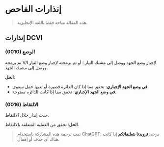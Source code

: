 # إنذارات الفاحص

> هذه المقالة متاحة فقط باللغة الإنجليزية.

## إنذارات DCVI

### الوضع (0010)

تم برمجة V/I لإجبار وضع الجهد ووصل إلى مشبك التيار ؛ أو تم برمجته لإجبار وضع التيار ووصل إلى مشبك الجهد.

**الحل**:

- **في وضع الجهد الإجباري**: تحقق مما إذا كان الدائرة قصيرة أو لديها حمل سعوي.
- **في وضع الجهد الإجباري**: تحقق مما إذا كانت الدائرة مفتوحة.

### الالتقاط (0016)

حدث إنذار خلال الالتقاط.

**الحل**: تحقق من العملية المتعلقة بالالتقاط.

> تمت ترجمة هذه المشاركة باستخدام ChatGPT، يرجى [**تزويدنا بتعليقاتكم**](https://github.com/linyuxuanlin/Wiki_MkDocs/issues/new) إذا كانت هناك أي حذف أو إهمال.
